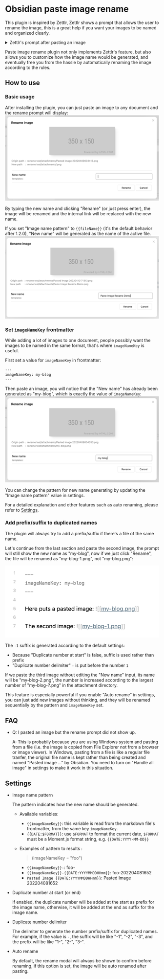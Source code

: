 # Obsidian paste image rename

This plugin is inspired by Zettlr, Zettlr shows a prompt that allows the user to rename the image, this is a great help if you want your images to be named and organized clearly.

<details>
  <summary>Zettlr's prompt after pasting an image</summary>

  ![image](https://user-images.githubusercontent.com/405972/162478462-b5ff4fc9-ade2-4ace-adcb-c6436479a7d9.png)
</details>

Paste image rename plugin not only implements Zettlr's feature, but also allows you to customize how the image name would be generated, and eventually free you from the hassle by automatically renaming the image according to the rules.

## How to use

### Basic usage

After installing the plugin, you can just paste an image to any document and the rename prompt will display:
![](images/modal.png)

By typing the new name and clicking "Rename" (or just press enter), the image will be renamed and the internal link will be replaced with the new name.

If you set "Image name pattern" to `{{fileName}}` (it's the default behavior after 1.2.0),
"New name" will be generated as the name of the active file.
![](images/modal-fileName.png)

### Set `imageNameKey` frontmatter

While adding a lot of images to one document, people possibly want the images to be named in the same format, that's where `imageNameKey` is useful.

First set a value for `imageNameKey` in frontmatter:

```
---
imageNameKey: my-blog
---
```

Then paste an image, you will notice that the "New name" has already been generated as "my-blog", which is exactly the value of `imageNameKey`:
![](images/modal-with-imageNameKey.png)

You can change the pattern for new name generating by updating the "Image name pattern" value in settings.

For a detailed explanation and other features such as auto renaming, please refer to [Settings](#settings).


### Add prefix/suffix to duplicated names

The plugin will always try to add a prefix/suffix if there's a file of the same name.

Let's continue from the last section and paste the second image, the prompt will still show the new name as "my-blog", now if we just click "Rename", the file will be renamed as "my-blog-1.png", not "my-blog.png":

![](images/document.png)

The `-1` suffix is generated according to the default settings:
- Because "Duplicate number at start" is false, suffix is used rather than prefix
- "Duplicate number delimiter" `-` is put before the number `1`

If we paste the third image without editing the "New name" input, its name will be "my-blog-2.png", the number is increased according to the largest number of "my-blog-?.png" in the attachment directory.

This feature is especially powerful if you enable "Auto rename" in settings, you can just add new images without thinking, and they will be renamed sequentially by the pattern and `imageNameKey` set.

## FAQ

- Q: I pasted an image but the rename prompt did not show up.

    A: This is probabily because you are using Windows system and pasting from a file
    (i.e. the image is copied from File Explorer not from a browser or image viewer).
    In Windows, pasting from a file is like a regular file tranfer, the original file name
    is kept rather than being created and named "Pasted image ..." by Obsidian.
    You need to turn on "Handle all image" in settings to make it work in this situation.

## Settings

- Image name pattern

  The pattern indicates how the new name should be generated.

  - Available variables:
    - `{{imageNameKey}}`: this variable is read from the markdown file's frontmatter, from the same key `imageNameKey`.
    - `{{DATE:$FORMAT}}`: use `$FORMAT` to format the current date, `$FORMAT` must be a Moment.js format string, e.g. `{{DATE:YYYY-MM-DD}}`

  - Examples of pattern to results :
    > (imageNameKey = "foo")
    - `{{imageNameKey}}-`: foo-
    - `{{imageNameKey}}-{{DATE:YYYYMMDDHHmm}}`: foo-202204081652
    - `Pasted Image {{DATE:YYYYMMDDHHmm}}`: Pasted Image 202204081652
- Duplicate number at start (or end)

  If enabled, the duplicate number will be added at the start as prefix for the image name, otherwise, it will be added at the end as suffix for the image name.
- Duplicate number delimiter

  The delimiter to generate the number prefix/suffix for duplicated names. For example, if the value is `-`, the suffix will be like "-1", "-2", "-3", and the prefix will be like "1-", "2-", "3-".
- Auto rename

  By default, the rename modal will always be shown to confirm before renaming, if this option is set, the image will be auto renamed after pasting.
